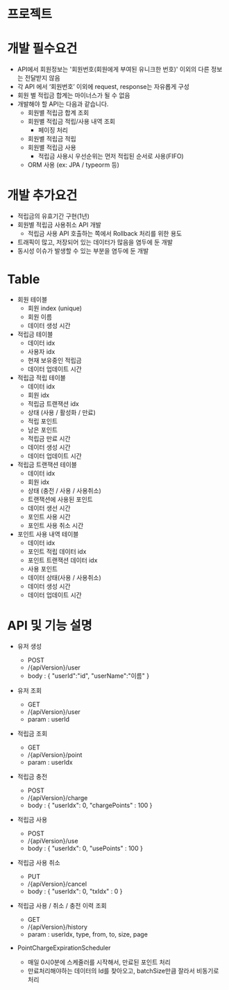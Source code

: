 # 프로젝트

# 개발 필수요건
- API에서 회원정보는 '회원번호(회원에게 부여된 유니크한 번호)' 이외의 다른 정보는 전달받지 않음
- 각 API 에서 ‘회원번호’ 이외에 request, response는 자유롭게 구성
- 회원 별 적립금 합계는 마이너스가 될 수 없음
- 개발해야 할 API는 다음과 같습니다. 
  - 회원별 적립금 합계 조회 
  - 회원별 적립금 적립/사용 내역 조회 
    - 페이징 처리 
  - 회원별 적립금 적립 
  - 회원별 적립금 사용 
    - 적립금 사용시 우선순위는 먼저 적립된 순서로 사용(FIFO)
  - ORM 사용 (ex: JPA / typeorm 등)

# 개발 추가요건
- 적립금의 유효기간 구현(1년)
- 회원별 적립금 사용취소 API 개발
  - 적립금 사용 API 호출하는 쪽에서 Rollback 처리를 위한 용도
- 트래픽이 많고, 저장되어 있는 데이터가 많음을 염두에 둔 개발
- 동시성 이슈가 발생할 수 있는 부분을 염두에 둔 개발

# Table

- 회원 테이블
  - 회원 index (unique)
  - 회원 이름
  - 데이터 생성 시간
- 적립금 테이블
  - 데이터 idx
  - 사용자 idx
  - 현재 보유중인 적립금
  - 데이터 업데이트 시간
- 적립금 적립 테이블
  - 데이터 idx
  - 회원 idx
  - 적립금 트랜잭션 idx
  - 상태 (사용 / 활성화 / 만료)
  - 적립 포인트
  - 남은 포인트
  - 적립금 만료 시간
  - 데이터 생성 시간
  - 데이터 업데이트 시간
- 적립금 트랜잭션 테이블
  - 데이터 idx
  - 회원 idx
  - 상태 (충전 / 사용 / 사용취소)
  - 트랜잭션에 사용된 포인트
  - 데이터 생선 시간
  - 포인트 사용 시간
  - 포인트 사용 취소 시간
- 포인트 사용 내역 테이블
  - 데이터 idx
  - 포인트 적립 데이터 idx
  - 포인트 트랜잭션 데이터 idx
  - 사용 포인트
  - 데이터 상태(사용 / 사용취소)
  - 데이터 생성 시간
  - 데이터 업데이트 시간

# API 및 기능 설명
- 유저 생성
  - POST
  - /{apiVersion}/user
  - body : { "userId":"id", "userName":"이름" }
- 유저 조회
  - GET
  - /{apiVersion}/user
  - param : userId
- 적립금 조회
  - GET
  - /{apiVersion}/point
  - param : userIdx
- 적립금 충전
  - POST
  - /{apiVersion}/charge
  - body : { "userIdx": 0, "chargePoints" : 100 }
- 적립금 사용
  - POST
  - /{apiVersion}/use
  - body : { "userIdx": 0, "usePoints" : 100 }
- 적립금 사용 취소
  - PUT
  - /{apiVersion}/cancel
  - body : { "userIdx": 0, "txIdx" : 0 }
- 적립금 사용 / 취소 / 충전 이력 조회
  - GET
  - /{apiVersion}/history
  - param : userIdx, type, from, to, size, page

- PointChargeExpirationScheduler
  - 매일 0시0분에 스케줄러를 시작해서, 만료된 포인트 처리
  - 만료처리해야하는 데이터의 Id를 찾아오고, batchSize만큼 잘라서 비동기로 처리
